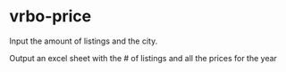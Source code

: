 # vrbo-price
Input the amount of listings and the city. 

Output an excel sheet with the # of listings and all the prices for the year
